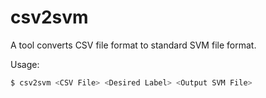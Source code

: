 # csv2svm
A tool converts CSV file format to standard SVM file format.

Usage:
```sh
$ csv2svm <CSV File> <Desired Label> <Output SVM File>
```

